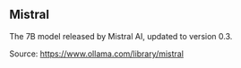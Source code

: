 ## Mistral

The 7B model released by Mistral AI, updated to version 0.3.

Source: https://www.ollama.com/library/mistral